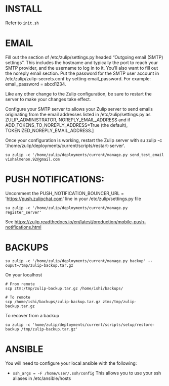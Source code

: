 # INSTALL

Refer to `init.sh`

# EMAIL

Fill out the section of /etc/zulip/settings.py headed “Outgoing email (SMTP) settings”. 
This includes the hostname and typically the port to reach your SMTP provider, and the username to log in to it. 
You’ll also want to fill out the noreply email section.
Put the password for the SMTP user account in /etc/zulip/zulip-secrets.conf by setting email_password. For example: email_password = abcd1234.

Like any other change to the Zulip configuration, be sure to restart the server to make your changes take effect.

Configure your SMTP server to allows your Zulip server to send emails originating from the email addresses listed in /etc/zulip/settings.py as ZULIP_ADMINISTRATOR, NOREPLY_EMAIL_ADDRESS and if ADD_TOKENS_TO_NOREPLY_ADDRESS=True (the default), TOKENIZED_NOREPLY_EMAIL_ADDRESS.]

Once your configuration is working, restart the Zulip server with su zulip -c '/home/zulip/deployments/current/scripts/restart-server'.



```
su zulip -c '/home/zulip/deployments/current/manage.py send_test_email vishalmenon.92@gmail.com
```

# PUSH NOTIFICATIONS:

Uncomment the PUSH_NOTIFICATION_BOUNCER_URL = 'https://push.zulipchat.com' line in your /etc/zulip/settings.py file
```
su zulip -c '/home/zulip/deployments/current/manage.py register_server'
```

See https://zulip.readthedocs.io/en/latest/production/mobile-push-notifications.html

# BACKUPS

```
su zulip -c '/home/zulip/deployments/current/manage.py backup' --ouput=/tmp/zulip-backup.tar.gz
```

On your localhost
```
# From remote
scp ztm:/tmp/zulip-backup.tar.gz /home/ishi/backups/

# To remote
scp /home/ishi/backups/zulip-backup.tar.gz ztm:/tmp/zulip-backup.tar.gz

```

To recover from a backup
```
su zulip -c 'home/zulip/deployments/current/scripts/setup/restore-backup /tmp/zulip-backup.tar.gz'
```

# ANSIBLE

You will need to configure your local ansible with the following:

- `ssh_args = -F /home/user/.ssh/config`
This allows you to use your ssh aliases in /etc/ansible/hosts
